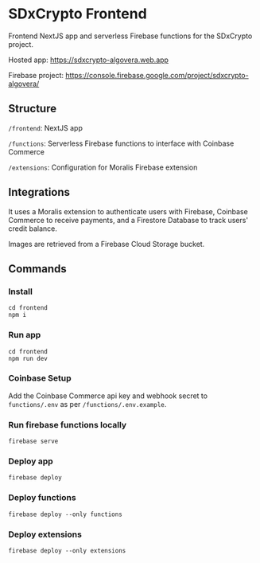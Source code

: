# SDxCrypto Frontend

Frontend NextJS app and serverless Firebase functions for the SDxCrypto project.

Hosted app: https://sdxcrypto-algovera.web.app

Firebase project: https://console.firebase.google.com/project/sdxcrypto-algovera/

## Structure

`/frontend`: NextJS app

`/functions`: Serverless Firebase functions to interface with Coinbase Commerce

`/extensions`: Configuration for Moralis Firebase extension

## Integrations

It uses a Moralis extension to authenticate users with Firebase, Coinbase Commerce to receive payments, and a Firestore Database to track users' credit balance.

Images are retrieved from a Firebase Cloud Storage bucket.

## Commands

### Install
```
cd frontend
npm i
```

### Run app
```
cd frontend
npm run dev
```

### Coinbase Setup
Add the Coinbase Commerce api key and webhook secret to `functions/.env` as per `/functions/.env.example`.

### Run firebase functions locally
```
firebase serve
```

### Deploy app
```
firebase deploy
```

### Deploy functions
```
firebase deploy --only functions
```

### Deploy extensions
```
firebase deploy --only extensions
```
